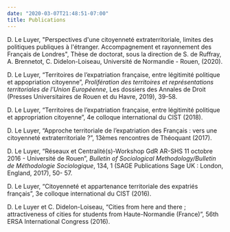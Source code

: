 ```yaml
---
date: "2020-03-07T21:48:51-07:00"
title: Publications
---
```


D. Le Luyer, "Perspectives d'une citoyenneté extraterritoriale, limites des politiques publiques à l'étranger. Accompagnement et rayonnement des Français de Londres", Thèse de doctorat, sous la direction de S. de Ruffray,  A. Brennetot,  C. Didelon-Loiseau, Université de Normandie - Rouen, (2020).

D. Le Luyer, “Territoires de l’expatriation française, entre légitimité politique et appopriation
citoyenne”, *Prolifération des territoires et représentations territoriales de
l'Union Européenne*, Les dossiers des Annales de Droit (Presses Universitaires
de Rouen et du Havre, 2019), 39-58.

D. Le Luyer, “Territoires de l’expatriation française, entre légitimité politique et appropriation
citoyenne”, 4e colloque international du CIST (2018).

D. Le Luyer, “Approche territoriale de l’expatriation des Français : vers une citoyenneté
extraterritoriale ?”, 13èmes rencontres de Théoquant (2017).

D. Le Luyer, “Réseaux et Centralité(s)-Workshop GdR AR-SHS 11 octobre 2016 - Université
de Rouen”, *Bulletin of Sociological Methodology/Bulletin de Méthodologie
Sociologique*, 134, 1 (SAGE Publications Sage UK : London, England, 2017), 50-
57.

D. Le Luyer, “Citoyenneté et appartenance territoriale des expatriés français”, 3e colloque
international du CIST (2016).

D. Le Luyer et C. Didelon-Loiseau, “Cities from here and there ; attractiveness of cities
for students from Haute-Normandie (France)”, 56th ERSA International Congress
(2016).

